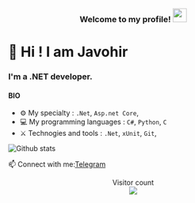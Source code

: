 
<h3 align="center">
  Welcome to my profile!
    <img src="https://media.giphy.com/media/hvRJCLFzcasrR4ia7z/giphy.gif" width="28">
</h3>

# 👋 Hi ! I am Javohir

### I'm a .NET developer.

#### BIO


- ⚙️ My specialty : `.Net`, `Asp.net Core`, 
- 💻 My programming languages : `C#`, `Python`, `C`
- ⚔️ Technogies and tools : `.Net`, `xUnit`, `Git`,


 ![Github stats](https://github-readme-stats.vercel.app/api?username=javohirtohirovich&show_icons=true&theme=dark)

📫 Connect with me:[Telegram](https://t.me/javohir_ergashev30)

<p align="center"> 
  Visitor count<br>
  <img src="https://profile-counter.glitch.me/muhammad-abdulloh/count.svg" />
</p>
